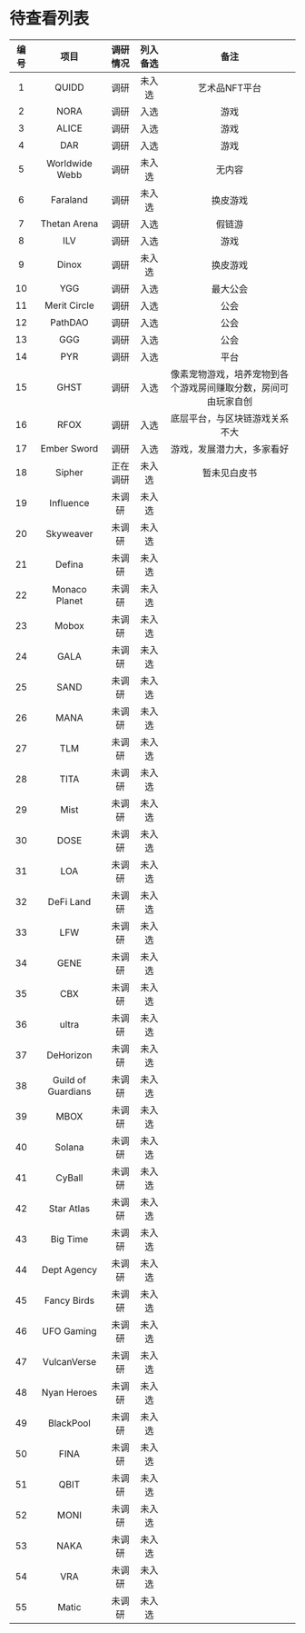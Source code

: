 # 待查看列表

| 编号 |        项目        | 调研情况 | 列入备选 |                             备注                             |
| :--: | :----------------: | :------: | :------: | :----------------------------------------------------------: |
|  1   |       QUIDD        |   调研   |  未入选  |                        艺术品NFT平台                         |
|  2   |        NORA        |   调研   |   入选   |                             游戏                             |
|  3   |       ALICE        |   调研   |   入选   |                             游戏                             |
|  4   |        DAR         |   调研   |   入选   |                             游戏                             |
|  5   |   Worldwide Webb   |   调研   |  未入选  |                            无内容                            |
|  6   |      Faraland      |   调研   |  未入选  |                           换皮游戏                           |
|  7   |    Thetan Arena    |   调研   |   入选   |                            假链游                            |
|  8   |        ILV         |   调研   |   入选   |                             游戏                             |
|  9   |       Dinox        |   调研   |  未入选  |                           换皮游戏                           |
|  10  |        YGG         |   调研   |   入选   |                           最大公会                           |
|  11  |    Merit Circle    |   调研   |   入选   |                             公会                             |
|  12  |      PathDAO       |   调研   |   入选   |                             公会                             |
|  13  |        GGG         |   调研   |   入选   |                             公会                             |
|  14  |        PYR         |   调研   |   入选   |                             平台                             |
|  15  |        GHST        |   调研   |   入选   | 像素宠物游戏，培养宠物到各个游戏房间赚取分数，房间可由玩家自创 |
|  16  |        RFOX        |   调研   |   入选   |                底层平台，与区块链游戏关系不大                |
|  17  |    Ember Sword     |   调研   |   入选   |                  游戏，发展潜力大，多家看好                  |
|  18  |       Sipher       | 正在调研 |  未入选  |                         暂未见白皮书                         |
|  19  |     Influence      |  未调研  |  未入选  |                                                              |
|  20  |     Skyweaver      |  未调研  |  未入选  |                                                              |
|  21  |       Defina       |  未调研  |  未入选  |                                                              |
|  22  |   Monaco Planet    |  未调研  |  未入选  |                                                              |
|  23  |       Mobox        |  未调研  |  未入选  |                                                              |
|  24  |        GALA        |  未调研  |  未入选  |                                                              |
|  25  |        SAND        |  未调研  |  未入选  |                                                              |
|  26  |        MANA        |  未调研  |  未入选  |                                                              |
|  27  |        TLM         |  未调研  |  未入选  |                                                              |
|  28  |        TITA        |  未调研  |  未入选  |                                                              |
|  29  |        Mist        |  未调研  |  未入选  |                                                              |
|  30  |        DOSE        |  未调研  |  未入选  |                                                              |
|  31  |        LOA         |  未调研  |  未入选  |                                                              |
|  32  |     DeFi Land      |  未调研  |  未入选  |                                                              |
|  33  |        LFW         |  未调研  |  未入选  |                                                              |
|  34  |        GENE        |  未调研  |  未入选  |                                                              |
|  35  |        CBX         |  未调研  |  未入选  |                                                              |
|  36  |       ultra        |  未调研  |  未入选  |                                                              |
|  37  |     DeHorizon      |  未调研  |  未入选  |                                                              |
|  38  | Guild of Guardians |  未调研  |  未入选  |                                                              |
|  39  |        MBOX        |  未调研  |  未入选  |                                                              |
|  40  |       Solana       |  未调研  |  未入选  |                                                              |
|  41  |       CyBall       |  未调研  |  未入选  |                                                              |
|  42  |     Star Atlas     |  未调研  |  未入选  |                                                              |
|  43  |      Big Time      |  未调研  |  未入选  |                                                              |
|  44  |    Dept Agency     |  未调研  |  未入选  |                                                              |
|  45  |    Fancy Birds     |  未调研  |  未入选  |                                                              |
|  46  |     UFO Gaming     |  未调研  |  未入选  |                                                              |
|  47  |    VulcanVerse     |  未调研  |  未入选  |                                                              |
|  48  |    Nyan Heroes     |  未调研  |  未入选  |                                                              |
|  49  |     BlackPool      |  未调研  |  未入选  |                                                              |
|  50  |        FINA        |  未调研  |  未入选  |                                                              |
|  51  |        QBIT        |  未调研  |  未入选  |                                                              |
|  52  |        MONI        |  未调研  |  未入选  |                                                              |
|  53  |        NAKA        |  未调研  |  未入选  |                                                              |
|  54  |        VRA         |  未调研  |  未入选  |                                                              |
|  55  |       Matic        |  未调研  |  未入选  |                                                              |
